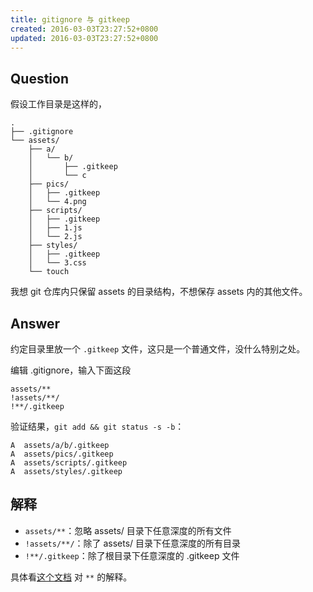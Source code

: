```yaml
---
title: gitignore 与 gitkeep
created: 2016-03-03T23:27:52+0800
updated: 2016-03-03T23:27:52+0800
---
```



## Question

假设工作目录是这样的，

```
.
├── .gitignore
└── assets/
    ├── a/
    │   └── b/
    │       ├── .gitkeep
    │       └── c
    ├── pics/
    │   ├── .gitkeep
    │   └── 4.png
    ├── scripts/
    │   ├── .gitkeep
    │   ├── 1.js
    │   └── 2.js
    ├── styles/
    │   ├── .gitkeep
    │   └── 3.css
    └── touch
```

我想 git 仓库内只保留 assets 的目录结构，不想保存 assets 内的其他文件。

## Answer

约定目录里放一个 `.gitkeep` 文件，这只是一个普通文件，没什么特别之处。

编辑 .gitignore，输入下面这段

```
assets/**
!assets/**/
!**/.gitkeep
```

验证结果，`git add && git status -s -b`：

```
A  assets/a/b/.gitkeep
A  assets/pics/.gitkeep
A  assets/scripts/.gitkeep
A  assets/styles/.gitkeep
```

## 解释

- `assets/**`：忽略 assets/ 目录下任意深度的所有文件
- `!assets/**/`：除了 assets/ 目录下任意深度的所有目录
- `!**/.gitkeep`：除了根目录下任意深度的 .gitkeep 文件

具体看[这个文档](https://git-scm.com/docs/gitignore#_pattern_format) 对 `**` 的解释。
